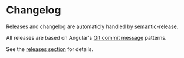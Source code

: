<!-- markdownlint-disable line-length -->

# Changelog

Releases and changelog are automaticly handled by [semantic-release](https://github.com/semantic-release/semantic-release).

All releases are based on Angular's [Git commit message](https://github.com/angular/angular.js/blob/master/DEVELOPERS.md#-git-commit-guidelines) patterns.

See the [releases section](https://github.com/asd14-xiv/fetch-node/releases) for details.
